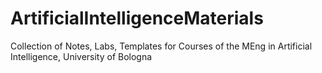 # ArtificialIntelligenceMaterials
Collection of Notes, Labs, Templates for Courses of the MEng in Artificial Intelligence, University of Bologna
